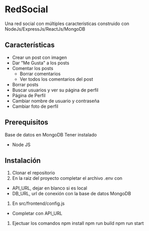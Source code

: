
# RedSocial
Una red social con múltiples características construido con  NodeJs/ExpressJs/ReactJs/MongoDB

## Características
- Crear un post con imagen
 - Dar "Me Gusta" a los posts
 - Comentar los posts
   - Borrar comentarios
   - Ver todos los comentarios del post
- Borrar posts
- Buscar usuarios y ver su página de perfil
- Página de Perfil
 - Cambiar nombre de usuario y contraseña
 - Cambiar foto de perfil


## Prerequisitos
Base de datos en MongoDB
Tener instalado
- Node JS

## Instalación
1. Clonar el repositorio
1. En la raiz del proyecto completar el archivo .env con
 - API_URL, 	dejar en blanco si es local
 - DB_URL, url de conexión con la base de datos MongoDB
1. En src/frontend/config.js
 - Completar con API_URL
1. Ejectuar los comandos
       npm install
       npm run build
       npm run start
